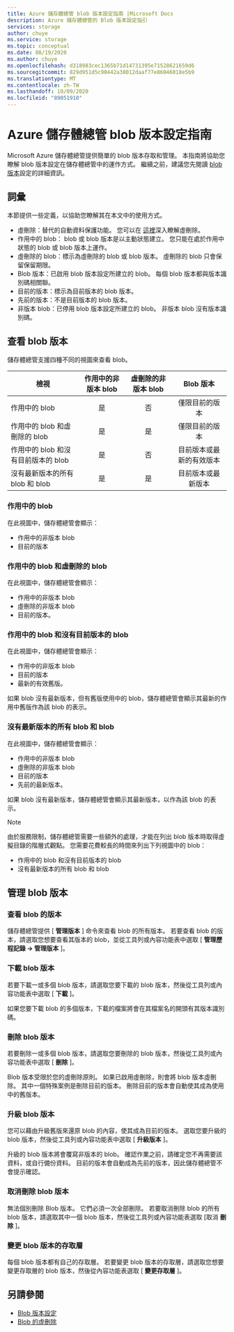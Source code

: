 ```yaml
---
title: Azure 儲存體總管 blob 版本設定指南 |Microsoft Docs
description: Azure 儲存體總管的 Blob 版本設定指引
services: storage
author: chuye
ms.service: storage
ms.topic: conceptual
ms.date: 08/19/2020
ms.author: chuye
ms.openlocfilehash: d318983cec1365b71d14731395e71528621659d6
ms.sourcegitcommit: 829d951d5c90442a38012daaf77e86046018e5b9
ms.translationtype: MT
ms.contentlocale: zh-TW
ms.lasthandoff: 10/09/2020
ms.locfileid: "89051910"
---
```

# <a name="azure-storage-explorer-blob-versioning-guide"></a>Azure 儲存體總管 blob 版本設定指南

Microsoft Azure 儲存體總管提供簡單的 blob 版本存取和管理。 本指南將協助您瞭解 blob 版本設定在儲存體總管中的運作方式。 繼續之前，建議您先閱讀 [blob 版本](https://docs.microsoft.com/azure/storage/blobs/versioning-overview)設定的詳細資訊。

## <a name="terminology"></a>詞彙

本節提供一些定義，以協助您瞭解其在本文中的使用方式。

- 虛刪除：替代的自動資料保護功能。 您可以在 [這裡](https://docs.microsoft.com/azure/storage/blobs/soft-delete-blob-overview)深入瞭解虛刪除。
- 作用中的 blob： blob 或 blob 版本是以主動狀態建立。 您只能在處於作用中狀態的 blob 或 blob 版本上運作。
- 虛刪除的 blob：標示為虛刪除的 blob 或 blob 版本。 虛刪除的 blob 只會保留保留期限。
- Blob 版本：已啟用 blob 版本設定所建立的 blob。 每個 blob 版本都與版本識別碼相關聯。
- 目前的版本：標示為目前版本的 blob 版本。
- 先前的版本：不是目前版本的 blob 版本。
- 非版本 blob：已停用 blob 版本設定所建立的 blob。 非版本 blob 沒有版本識別碼。

## <a name="view-blob-versions"></a>查看 blob 版本

儲存體總管支援四種不同的視圖來查看 blob。

| 檢視 | 作用中的非版本 blob | 虛刪除的非版本 blob | Blob 版本 |
| ---- | :----------: | :-----------: | :------------------: |
| 作用中的 blob | 是 | 否 | 僅限目前的版本 |
| 作用中的 blob 和虛刪除的 blob | 是 | 是 | 僅限目前的版本 |
| 作用中的 blob 和沒有目前版本的 blob | 是 | 否 | 目前版本或最新的有效版本 |
| 沒有最新版本的所有 blob 和 blob | 是 | 是 | 目前版本或最新版本 |

### <a name="active-blobs"></a>作用中的 blob

在此視圖中，儲存體總管會顯示：

- 作用中的非版本 blob
- 目前的版本

### <a name="active-blobs-and-soft-deleted-blobs"></a>作用中的 blob 和虛刪除的 blob

在此視圖中，儲存體總管會顯示：

- 作用中的非版本 blob
- 虛刪除的非版本 blob
- 目前的版本。

### <a name="active-blobs-and-blobs-without-current-version"></a>作用中的 blob 和沒有目前版本的 blob

在此視圖中，儲存體總管會顯示：

- 作用中的非版本 blob
- 目前的版本
- 最新的有效舊版。 

如果 blob 沒有最新版本，但有舊版使用中的 blob，儲存體總管會顯示其最新的作用中舊版作為該 blob 的表示。

### <a name="all-blobs-and-blobs-without-current-version"></a>沒有最新版本的所有 blob 和 blob

在此視圖中，儲存體總管會顯示：

- 作用中的非版本 blob
- 虛刪除的非版本 blob
- 目前的版本
- 先前的最新版本。 

如果 blob 沒有最新版本，儲存體總管會顯示其最新版本，以作為該 blob 的表示。

> [!Note]
> 由於服務限制，儲存體總管需要一些額外的處理，才能在列出 blob 版本時取得虛擬目錄的階層式觀點。 您需要花費較長的時間來列出下列視圖中的 blob：
> 
> - 作用中的 blob 和沒有目前版本的 blob
> - 沒有最新版本的所有 blob 和 blob

## <a name="manage-blob-versions"></a>管理 blob 版本

### <a name="view-versions-of-a-blob"></a>查看 blob 的版本

儲存體總管提供 [ **管理版本** ] 命令來查看 blob 的所有版本。 若要查看 blob 的版本，請選取您想要查看其版本的 blob，並從工具列或內容功能表中選取 [ **管理歷程記錄 &rarr; 管理版本** ]。

### <a name="download-blob-versions"></a>下載 blob 版本

若要下載一或多個 blob 版本，請選取您要下載的 blob 版本，然後從工具列或內容功能表中選取 [ **下載** ]。

如果您要下載 blob 的多個版本，下載的檔案將會在其檔案名的開頭有其版本識別碼。

### <a name="delete-blob-versions"></a>刪除 blob 版本

若要刪除一或多個 blob 版本，請選取您要刪除的 blob 版本，然後從工具列或內容功能表中選取 [ **刪除** ]。

Blob 版本受限於您的虛刪除原則。 如果已啟用虛刪除，則會將 blob 版本虛刪除。 其中一個特殊案例是刪除目前的版本。 刪除目前的版本會自動使其成為使用中的舊版本。

### <a name="promote-blob-version"></a>升級 blob 版本

您可以藉由升級舊版來還原 blob 的內容，使其成為目前的版本。 選取您要升級的 blob 版本，然後從工具列或內容功能表中選取 [ **升級版本** ]。

升級的 blob 版本將會覆寫非版本的 blob。 確認作業之前，請確定您不再需要該資料，或自行備份資料。 目前的版本會自動成為先前的版本，因此儲存體總管不會提示確認。

### <a name="undelete-blob-version"></a>取消刪除 blob 版本

無法個別刪除 Blob 版本。 它們必須一次全部刪除。 若要取消刪除 blob 的所有 blob 版本，請選取其中一個 blob 版本，然後從工具列或內容功能表選取 [取消 **刪除** ]。

### <a name="change-access-tier-of-blob-versions"></a>變更 blob 版本的存取層

每個 blob 版本都有自己的存取層。 若要變更 blob 版本的存取層，請選取您想要變更存取層的 blob 版本，然後從內容功能表選取 [ **變更存取層** ]。

## <a name="see-also"></a>另請參閱

* [Blob 版本設定](https://docs.microsoft.com/azure/storage/blobs/versioning-overview)
* [Blob 的虛刪除](https://docs.microsoft.com/azure/storage/blobs/soft-delete-blob-overview)
